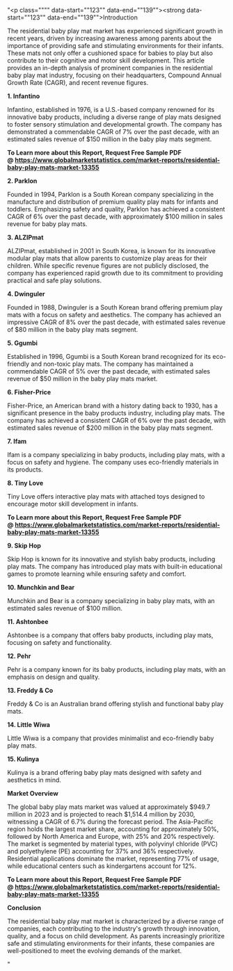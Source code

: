 "<p class="""" data-start=""123"" data-end=""139""><strong data-start=""123"" data-end=""139"">Introduction</strong></p>
<p class="""" data-start=""141"" data-end=""298""><span class=""relative -mx-px my-[-0.2rem] rounded-sm px-px py-[0.2rem]"">The residential baby play mat market has experienced significant growth in recent years, driven by increasing awareness among parents about the importance of providing safe and stimulating environments for their infants.</span> <span class=""relative -mx-px my-[-0.2rem] rounded-sm px-px py-[0.2rem]"">These mats not only offer a cushioned space for babies to play but also contribute to their cognitive and motor skill development.</span> <span class=""relative -mx-px my-[-0.2rem] rounded-sm px-px py-[0.2rem]"">This article provides an in-depth analysis of prominent companies in the residential baby play mat industry, focusing on their headquarters, Compound Annual Growth Rate (CAGR), and recent revenue figures.</span></p>
<p class="""" data-start=""300"" data-end=""316""><strong data-start=""300"" data-end=""316"">1. Infantino</strong></p>
<p class="""" data-start=""318"" data-end=""475""><span class=""relative -mx-px my-[-0.2rem] rounded-sm px-px py-[0.2rem]"">Infantino, established in 1976, is a U.S.-based company renowned for its innovative baby products, including a diverse range of play mats designed to foster sensory stimulation and developmental growth.</span> <span class=""relative -mx-px my-[-0.2rem] rounded-sm px-px py-[0.2rem]"">The company has demonstrated a commendable CAGR of 7% over the past decade, with an estimated sales revenue of $150 million in the baby play mats segment.</span></p>
<p class="""" data-start=""318"" data-end=""475""><span class=""relative -mx-px my-[-0.2rem] rounded-sm px-px py-[0.2rem]""><strong>To Learn more about this Report, Request Free Sample PDF @&nbsp;<a href=""https://www.globalmarketstatistics.com/market-reports/residential-baby-play-mats-market-13355"">https://www.globalmarketstatistics.com/market-reports/residential-baby-play-mats-market-13355</a></strong></span></p>
<p class="""" data-start=""477"" data-end=""491""><strong data-start=""477"" data-end=""491"">2. Parklon</strong></p>
<p class="""" data-start=""493"" data-end=""654""><span class=""relative -mx-px my-[-0.2rem] rounded-sm px-px py-[0.2rem]"">Founded in 1994, Parklon is a South Korean company specializing in the manufacture and distribution of premium quality play mats for infants and toddlers.</span> <span class=""relative -mx-px my-[-0.2rem] rounded-sm px-px py-[0.2rem]"">Emphasizing safety and quality, Parklon has achieved a consistent CAGR of 6% over the past decade, with approximately $100 million in sales revenue for baby play mats.</span></p>
<p class="""" data-start=""656"" data-end=""671""><strong data-start=""656"" data-end=""671"">3. ALZIPmat</strong></p>
<p class="""" data-start=""673"" data-end=""838""><span class=""relative -mx-px my-[-0.2rem] rounded-sm px-px py-[0.2rem]"">ALZIPmat, established in 2001 in South Korea, is known for its innovative modular play mats that allow parents to customize play areas for their children.</span> <span class=""relative -mx-px my-[-0.2rem] rounded-sm px-px py-[0.2rem]"">While specific revenue figures are not publicly disclosed, the company has experienced rapid growth due to its commitment to providing practical and safe play solutions.</span></p>
<p class="""" data-start=""840"" data-end=""856""><strong data-start=""840"" data-end=""856"">4. Dwinguler</strong></p>
<p class="""" data-start=""858"" data-end=""1023""><span class=""relative -mx-px my-[-0.2rem] rounded-sm px-px py-[0.2rem]"">Founded in 1988, Dwinguler is a South Korean brand offering premium play mats with a focus on safety and aesthetics.</span> <span class=""relative -mx-px my-[-0.2rem] rounded-sm px-px py-[0.2rem]"">The company has achieved an impressive CAGR of 8% over the past decade, with estimated sales revenue of $80 million in the baby play mats segment.</span></p>
<p class="""" data-start=""1025"" data-end=""1038""><strong data-start=""1025"" data-end=""1038"">5. Ggumbi</strong></p>
<p class="""" data-start=""1040"" data-end=""1205""><span class=""relative -mx-px my-[-0.2rem] rounded-sm px-px py-[0.2rem]"">Established in 1996, Ggumbi is a South Korean brand recognized for its eco-friendly and non-toxic play mats.</span> <span class=""relative -mx-px my-[-0.2rem] rounded-sm px-px py-[0.2rem]"">The company has maintained a commendable CAGR of 5% over the past decade, with estimated sales revenue of $50 million in the baby play mats market.</span></p>
<p class="""" data-start=""1207"" data-end=""1226""><strong data-start=""1207"" data-end=""1226"">6. Fisher-Price</strong></p>
<p class="""" data-start=""1228"" data-end=""1393""><span class=""relative -mx-px my-[-0.2rem] rounded-sm px-px py-[0.2rem]"">Fisher-Price, an American brand with a history dating back to 1930, has a significant presence in the baby products industry, including play mats.</span> <span class=""relative -mx-px my-[-0.2rem] rounded-sm px-px py-[0.2rem]"">The company has achieved a consistent CAGR of 6% over the past decade, with estimated sales revenue of $200 million in the baby play mats segment.</span></p>
<p class="""" data-start=""1395"" data-end=""1406""><strong data-start=""1395"" data-end=""1406"">7. Ifam</strong></p>
<p class="""" data-start=""1408"" data-end=""1573""><span class=""relative -mx-px my-[-0.2rem] rounded-sm px-px py-[0.2rem]"">Ifam is a company specializing in baby products, including play mats, with a focus on safety and hygiene.</span> <span class=""relative -mx-px my-[-0.2rem] rounded-sm px-px py-[0.2rem]"">The company uses eco-friendly materials in its products.</span></p>
<p class="""" data-start=""1575"" data-end=""1591""><strong data-start=""1575"" data-end=""1591"">8. Tiny Love</strong></p>
<p class="""" data-start=""1593"" data-end=""1718""><span class=""relative -mx-px my-[-0.2rem] rounded-sm px-px py-[0.2rem]"">Tiny Love offers interactive play mats with attached toys designed to encourage motor skill development in infants.</span></p>
<p class="""" data-start=""1593"" data-end=""1718""><span class=""relative -mx-px my-[-0.2rem] rounded-sm px-px py-[0.2rem]""><strong>To Learn more about this Report, Request Free Sample PDF @&nbsp;<a href=""https://www.globalmarketstatistics.com/market-reports/residential-baby-play-mats-market-13355"">https://www.globalmarketstatistics.com/market-reports/residential-baby-play-mats-market-13355</a></strong></span></p>
<p class="""" data-start=""1720"" data-end=""1735""><strong data-start=""1720"" data-end=""1735"">9. Skip Hop</strong></p>
<p class="""" data-start=""1737"" data-end=""1902""><span class=""relative -mx-px my-[-0.2rem] rounded-sm px-px py-[0.2rem]"">Skip Hop is known for its innovative and stylish baby products, including play mats.</span> <span class=""relative -mx-px my-[-0.2rem] rounded-sm px-px py-[0.2rem]"">The company has introduced play mats with built-in educational games to promote learning while ensuring safety and comfort.</span></p>
<p class="""" data-start=""1904"" data-end=""1929""><strong data-start=""1904"" data-end=""1929"">10. Munchkin and Bear</strong></p>
<p class="""" data-start=""1931"" data-end=""2056""><span class=""relative -mx-px my-[-0.2rem] rounded-sm px-px py-[0.2rem]"">Munchkin and Bear is a company specializing in baby play mats, with an estimated sales revenue of $100 million.</span></p>
<p class="""" data-start=""2058"" data-end=""2075""><strong data-start=""2058"" data-end=""2075"">11. Ashtonbee</strong></p>
<p class="""" data-start=""2077"" data-end=""2202""><span class=""relative -mx-px my-[-0.2rem] rounded-sm px-px py-[0.2rem]"">Ashtonbee is a company that offers baby products, including play mats, focusing on safety and functionality.</span></p>
<p class="""" data-start=""2204"" data-end=""2216""><strong data-start=""2204"" data-end=""2216"">12. Pehr</strong></p>
<p class="""" data-start=""2218"" data-end=""2343""><span class=""relative -mx-px my-[-0.2rem] rounded-sm px-px py-[0.2rem]"">Pehr is a company known for its baby products, including play mats, with an emphasis on design and quality.</span></p>
<p class="""" data-start=""2345"" data-end=""2364""><strong data-start=""2345"" data-end=""2364"">13. Freddy &amp; Co</strong></p>
<p class="""" data-start=""2366"" data-end=""2491""><span class=""relative -mx-px my-[-0.2rem] rounded-sm px-px py-[0.2rem]"">Freddy &amp; Co is an Australian brand offering stylish and functional baby play mats.</span></p>
<p class="""" data-start=""2493"" data-end=""2512""><strong data-start=""2493"" data-end=""2512"">14. Little Wiwa</strong></p>
<p class="""" data-start=""2514"" data-end=""2639""><span class=""relative -mx-px my-[-0.2rem] rounded-sm px-px py-[0.2rem]"">Little Wiwa is a company that provides minimalist and eco-friendly baby play mats.</span></p>
<p class="""" data-start=""2641"" data-end=""2656""><strong data-start=""2641"" data-end=""2656"">15. Kulinya</strong></p>
<p class="""" data-start=""2658"" data-end=""2783""><span class=""relative -mx-px my-[-0.2rem] rounded-sm px-px py-[0.2rem]"">Kulinya is a brand offering baby play mats designed with safety and aesthetics in mind.</span></p>
<p class="""" data-start=""2785"" data-end=""2804""><strong data-start=""2785"" data-end=""2804"">Market Overview</strong></p>
<p class="""" data-start=""2806"" data-end=""3131""><span class=""relative -mx-px my-[-0.2rem] rounded-sm px-px py-[0.2rem]"">The global baby play mats market was valued at approximately $949.7 million in 2023 and is projected to reach $1,514.4 million by 2030, witnessing a CAGR of 6.7% during the forecast period.</span> <span class=""relative -mx-px my-[-0.2rem] rounded-sm px-px py-[0.2rem]"">The Asia-Pacific region holds the largest market share, accounting for approximately 50%, followed by North America and Europe, with 25% and 20% respectively.</span> <span class=""relative -mx-px my-[-0.2rem] rounded-sm px-px py-[0.2rem]"">The market is segmented by material types, with polyvinyl chloride (PVC) and polyethylene (PE) accounting for 37% and 36% respectively.</span> <span class=""relative -mx-px my-[-0.2rem] rounded-sm px-px py-[0.2rem]"">Residential applications dominate the market, representing 77% of usage, while educational centers such as kindergartens account for 12%.</span></p>
<p class="""" data-start=""2806"" data-end=""3131""><span class=""relative -mx-px my-[-0.2rem] rounded-sm px-px py-[0.2rem]""><strong>To Learn more about this Report, Request Free Sample PDF @&nbsp;<a href=""https://www.globalmarketstatistics.com/market-reports/residential-baby-play-mats-market-13355"">https://www.globalmarketstatistics.com/market-reports/residential-baby-play-mats-market-13355</a></strong></span></p>
<p class="""" data-start=""3133"" data-end=""3147""><strong data-start=""3133"" data-end=""3147"">Conclusion</strong></p>
<p class="""" data-start=""3149"" data-end=""3620"">The residential baby play mat market is characterized by a diverse range of companies, each contributing to the industry's growth through innovation, quality, and a focus on child development. As parents increasingly prioritize safe and stimulating environments for their infants, these companies are well-positioned to meet the evolving demands of the market.</p>"
